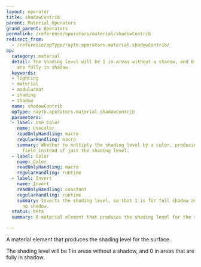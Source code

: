 ```yaml
---
layout: operator
title: shadowContrib
parent: Material Operators
grand_parent: Operators
permalink: /reference/operators/material/shadowContrib
redirect_from:
  - /reference/opType/raytk.operators.material.shadowContrib/
op:
  category: material
  detail: The shading level will be 1 in areas without a shadow, and 0 in areas that
    are fully in shadow.
  keywords:
  - lighting
  - material
  - modularmat
  - shading
  - shadow
  name: shadowContrib
  opType: raytk.operators.material.shadowContrib
  parameters:
  - label: Use Color
    name: Usecolor
    readOnlyHandling: macro
    regularHandling: macro
    summary: Whether to multiply the shading level by a color, producing a vector
      field instead of just the shading level.
  - label: Color
    name: Color
    readOnlyHandling: macro
    regularHandling: runtime
  - label: Invert
    name: Invert
    readOnlyHandling: constant
    regularHandling: runtime
    summary: Inverts the shading level, so that 1 is for full shadow and 0 is for
      no shadow.
  status: beta
  summary: A material element that produces the shading level for the surface.

---
```



A material element that produces the shading level for the surface.

The shading level will be 1 in areas without a shadow, and 0 in areas that are fully in shadow.